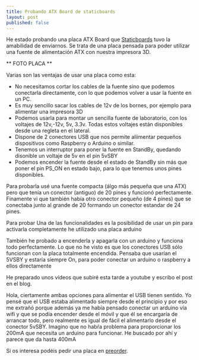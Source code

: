 ```yaml
---
title: Probando ATX Board de staticboards
layout: post
published: false
---
```

He estado probando  una placa ATX Board que [Staticboards](http://www.staticboards.es/) tuvo la amabilidad de enviarnos. Se trata de una placa pensada para poder utilizar una fuente de alimentación ATX con nuestra impresora 3D.

** FOTO PLACA **

Varias son las ventajas de usar una placa como esta:

* No necesitamos cortar los cables de la fuente sino que podemos conectarla directamente, con lo que podemos volver a usar la fuente en un PC.
* Es muy sencillo sacar los cables de 12v de los bornes, por ejemplo para alimentar una impresora 3D
* Podemos usarla para montar un sencilla fuente de laboratorio, con los voltajes de 12v,-12v, 5v, 3.3v. Todas estos voltajes están disponibles desde una regleta en el lateral.
* Dispone de 2 conectores USB que nos permite aliimentar pequeños dispositivos como Raspberry o Arduino o similar.
* Tenemos un interruptor para poner la fuente en StandBy, quedando disonible un voltaje de 5v en el pin 5vSBY
* Podemos encender la fuente desde el estado de StandBy sin más que poner el pin PS_ON en estado bajo, para lo que tenemos unos pines disponibles.


Para probarla usé una fuente compacta (álgo más pequeña que una ATX) pero que tenía un conector (antiguo) de 20 pines y funcionó perfectamente. Finamente vi que también había otro conector pequeño (de 4 pines) que  se conectaba junto al grande de 20 formando un conector estandar de 24 pines.

Para probar Una de las funcionalidades es la posibilidad de usar un pin para activarla completamente he utilizado una placa arduino

También he probado a encenderla y apagarla con un arduino y funciona todo perfectamente.
Lo que no he visto es que los conectores USB sólo funcionan con la placa totalmente encendida. Pensaba que usarían el 5VSBY y estaría siempre On, para poder conectar un arduino o raspberry a ellos directamente

He preparado unos vídeos que subiré esta tarde a youtube y escribo el post en el blog.


Hola, ciertamente ambas opciones para alimentar el USB tienen sentido. Yo pensé que el USB estaba alimentado siempre desde el principio y por eso me extrañó porque además ya me había pensado conectar un arduino vía wifi y que se podía encender desde el móvil y que él se encargaría de arrancar todo, pero realmente es igual de fácil el alimentarlo desde el conector 5vSBY. Imagino que no habŕa problema para proporcionar los 200mA que necesita un arduino para funcionar. He buscado por ahí y parece que da hasta 400mA



Si os interesa podéis pedir una placa en [preorder](http://www.staticboards.es/preorder/atxboard/).